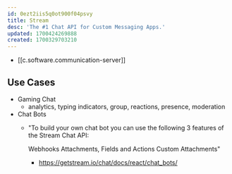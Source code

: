 ```yaml
---
id: 0ezt2iis5q0ot900f04psvy
title: Stream
desc: 'The #1 Chat API for Custom Messaging Apps.'
updated: 1700424269888
created: 1700329703210
---
```


- [[c.software.communication-server]]

## Use Cases

- Gaming Chat
  - analytics, typing indicators, group, reactions, presence, moderation
- Chat Bots
  - "To build your own chat bot you can use the following 3 features of the Stream Chat API:

    Webhooks
    Attachments, Fields and Actions
    Custom Attachments"
    - https://getstream.io/chat/docs/react/chat_bots/